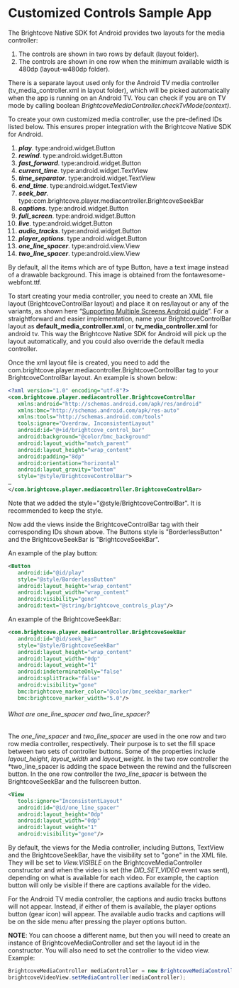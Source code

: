 Customized Controls Sample App
==============================

The Brightcove Native SDK fot Android provides two layouts for the media controller:
  1. The controls are shown in two rows by default (layout folder).
  2. The controls are shown in one row when the minimum available width is 480dp (layout-w480dp folder).

There is a separate layout used only for the Android TV media controller (tv_media_controller.xml in layout folder), which will be picked automatically when the app is running on an Android TV. You can check if you are on TV mode by calling boolean *BrightcoveMediaController.checkTvMode(context)*.

To create your own customized media controller, use the pre-defined IDs listed below. This ensures proper integration with the Brightcove Native SDK for Android.

1. _**play**_. type:android.widget.Button
2. _**rewind**_. type:android.widget.Button
3. _**fast_forward**_. type:android.widget.Button
4. _**current_time**_. type:android.widget.TextView
5. _**time_separator**_. type:android.widget.TextView
6. _**end_time**_. type:android.widget.TextView
7. _**seek_bar**_. type:com.brightcove.player.mediacontroller.BrightcoveSeekBar
8. _**captions**_. type:android.widget.Button
9. _**full_screen**_. type:android.widget.Button
10. _**live**_. type:android.widget.Button
11. _**audio_tracks**_. type:android.widget.Button
12. _**player_options**_. type:android.widget.Button
13. _**one_line_spacer**_. type:android.view.View
14. _**two_line_spacer**_. type:android.view.View

By default, all the items which are of type Button, have a text image instead of a drawable background. This image is obtained from the fontawesome-webfont.ttf.

To start creating your media controller, you need to create an XML file layout (BrightcoveControlBar layout) and place it on res/layout or any of the variants, as shown here “[Supporting Multiple Screens Android guide](https://developer.android.com/guide/practices/screens_support.html)”. For a straightforward and easier implementation, name your BrightcoveControlBar layout as **default_media_controller.xml**, or **tv_media_controller.xml** for android tv. This way the Brightcove Native SDK for Android will pick up the layout automatically, and you could also override the default media controller.

Once the xml layout file is created,  you need to add the com.brightcove.player.mediacontroller.BrightcoveControlBar tag to your BrightcoveControlBar layout.
An example is shown below:
```xml
<?xml version="1.0" encoding="utf-8"?>
<com.brightcove.player.mediacontroller.BrightcoveControlBar
   xmlns:android="http://schemas.android.com/apk/res/android"
   xmlns:bmc="http://schemas.android.com/apk/res-auto"
   xmlns:tools="http://schemas.android.com/tools"
   tools:ignore="Overdraw, InconsistentLayout"
   android:id="@+id/brightcove_control_bar"
   android:background="@color/bmc_background"
   android:layout_width="match_parent"
   android:layout_height="wrap_content"
   android:padding="8dp"
   android:orientation="horizontal"
   android:layout_gravity="bottom"
   style="@style/BrightcoveControlBar">
…
</com.brightcove.player.mediacontroller.BrightcoveControlBar>
```

Note that we added the style="@style/BrightcoveControlBar". It is recommended to keep the style.

Now add the views inside the BrightcoveControlBar tag with their corresponding IDs shown above. The Buttons style is "BorderlessButton" and the BrightcoveSeekBar is "BrightcoveSeekBar".

An example of the play button:
```xml
<Button
   android:id="@id/play"
   style="@style/BorderlessButton"
   android:layout_height="wrap_content"
   android:layout_width="wrap_content"
   android:visibility="gone"
   android:text="@string/brightcove_controls_play"/>
```
An example of the BrightcoveSeekBar:
```xml
<com.brightcove.player.mediacontroller.BrightcoveSeekBar
   android:id="@id/seek_bar"
   style="@style/BrightcoveSeekBar"
   android:layout_height="wrap_content"
   android:layout_width="0dp"
   android:layout_weight="1"
   android:indeterminateOnly="false"
   android:splitTrack="false"
   android:visibility="gone"
   bmc:brightcove_marker_color="@color/bmc_seekbar_marker"
   bmc:brightcove_marker_width="5.0"/>
```
###### What are *one_line_spacer* and *two_line_spacer*?
The *one_line_spacer* and *two_line_spacer* are used in the one row and two row media controller, respectively. Their purpose is to set the fill space between two sets of controller buttons. Some of the properties include *layout_height*, *layout_width* and *layout_weight*.
In the two row controller the *two_line_spacer is adding the space between the rewind and the fullscreen button. In the one row controller the *two_line_spacer* is between the BrightcoveSeekBar and the fullscreen button.
```xml
<View
   tools:ignore="InconsistentLayout"
   android:id="@id/one_line_spacer"
   android:layout_height="0dp"
   android:layout_width="0dp"
   android:layout_weight="1"
   android:visibility="gone"/>
```
By default, the views for the Media controller, including Buttons, TextView and the BrightcoveSeekBar, have the visibility set to "gone" in the XML file. They will be set to *View.VISIBLE* on the BrightcoveMediaController constructor and when the video is set (the *DID_SET_VIDEO* event was sent), depending on what is available for each video. For example, the caption button will only be visible if there are captions available for the video.

For the Android TV media controller, the captions and audio tracks buttons will not appear. Instead, if either of them is available, the player options button (gear icon) will appear. The available audio tracks and captions will be on the side menu after pressing the player options button.

**NOTE**:
You can choose a different name, but then you will need to create an instance of BrightcoveMediaController and set the layout id in the constructor. You will also need to set the controller to the video view.
Example:
```java
BrightcoveMediaController mediaController = new BrightcoveMediaController(brightcoveVideoView, R.layout.my_media_controller);
brightcoveVideoView.setMediaController(mediaController);
```
